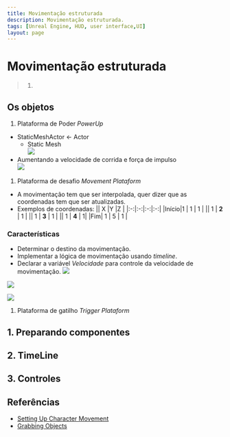 ```yaml
---
title: Movimentação estruturada
description: Movimentação estruturada.
tags: [Unreal Engine, HUD, user interface,UI]
layout: page
---
```


# Movimentação estruturada

> 1. []()


## Os objetos

1. Plataforma de Poder *PowerUp*
- StaticMeshActor <- Actor
  - Static Mesh   
![](imagens/actor/actor35.png)  
- Aumentando a  velocidade de corrida e
força de impulso   
![](imagens/actor/actor34.png)

1. Plataforma de desafio *Movement Plataform*
- A movimentação tem que ser interpolada, quer dizer que as coordenadas tem que ser atualizadas.
- Exemplos de coordenadas:
|| X |Y  |Z  |
|:-:|:-:|:-:|:-:|
|Início|1  | 1 | 1 |
|| 1 | **2** | 1 |
|| 1 | **3** | 1 |
|| 1 | **4** | 1|
|Fim| 1 | 5  | 1 |  

### Características
- Determinar o destino da movimentação.
- Implementar a lógica de movimentação usando *timeline*.
- Declarar a variável *Velocidade* para controle da velocidade de movimentação.
![](imagens/actor/actor36.png)

![](imagens/actor/actor37.png)

![](imagens/actor/actor38.png)

1. Plataforma de gatilho *Trigger Plataform*

## 1. Preparando componentes

## 2. TimeLine


## 3. Controles

## Referências
- [Setting Up Character Movement](https://docs.unrealengine.com/en-US/InteractiveExperiences/HowTo/CharacterMovement/index.html)
- [Grabbing Objects](https://www.youtube.com/watch?v=HnR1Gf5gXcY)
